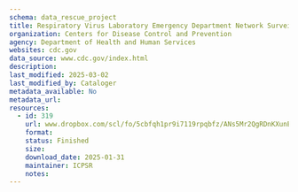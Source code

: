 ```yaml
---
schema: data_rescue_project 
title: Respiratory Virus Laboratory Emergency Department Network Surveillance (RESPLENS)
organization: Centers for Disease Control and Prevention
agency: Department of Health and Human Services
websites: cdc.gov
data_source: www.cdc.gov/index.html
description: 
last_modified: 2025-03-02
last_modified_by: Cataloger
metadata_available: No
metadata_url: 
resources:
  - id: 319
    url: www.dropbox.com/scl/fo/5cbfqh1pr9i7119rpqbfz/ANs5Mr2QgRDnKXunEVwsE?rlkey=xha0ao5kt86owa13m8ivj5vs4&dl=0
    format: 
    status: Finished
    size: 
    download_date: 2025-01-31
    maintainer: ICPSR
    notes: 
---
```

